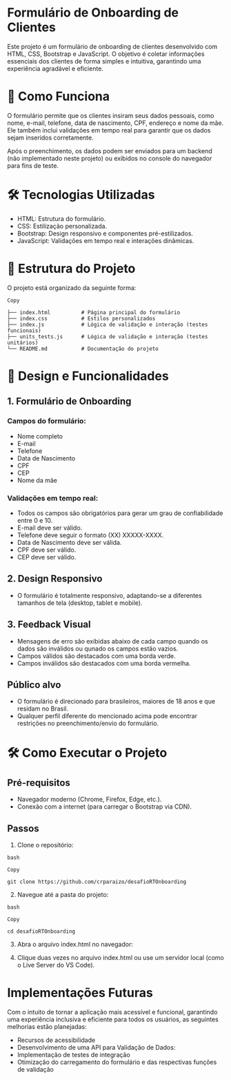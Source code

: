 # Formulário de Onboarding de Clientes
Este projeto é um formulário de onboarding de clientes desenvolvido com HTML, CSS, Bootstrap e JavaScript. O objetivo é coletar informações essenciais dos clientes de forma simples e intuitiva, garantindo uma experiência agradável e eficiente.

# 🚀 Como Funciona
O formulário permite que os clientes insiram seus dados pessoais, como nome, e-mail, telefone, data de nascimento, CPF, endereço e nome da mãe. Ele também inclui validações em tempo real para garantir que os dados sejam inseridos corretamente.

Após o preenchimento, os dados podem ser enviados para um backend (não implementado neste projeto) ou exibidos no console do navegador para fins de teste.

# 🛠️ Tecnologias Utilizadas
* HTML: Estrutura do formulário.
* CSS: Estilização personalizada.
* Bootstrap: Design responsivo e componentes pré-estilizados.
* JavaScript: Validações em tempo real e interações dinâmicas.

# 📂 Estrutura do Projeto
O projeto está organizado da seguinte forma:

`Copy` 

``` desafioRTOnboarding/
├── index.html          # Página principal do formulário
├── index.css           # Estilos personalizados
├── index.js            # Lógica de validação e interação (testes funcionais)
├── units_tests.js      # Lógica de validação e interação (testes unitários)
└── README.md           # Documentação do projeto
```

# 🎨 Design e Funcionalidades

## 1. Formulário de Onboarding

### Campos do formulário:

* Nome completo
* E-mail
* Telefone
* Data de Nascimento
* CPF
* CEP
* Nome da mãe

### Validações em tempo real:

* Todos os campos são obrigatórios para gerar um grau de confiabilidade entre 0 e 10.
* E-mail deve ser válido.
* Telefone deve seguir o formato (XX) XXXXX-XXXX.
* Data de Nascimento deve ser válida.
* CPF deve ser válido.
* CEP deve ser válido.

## 2. Design Responsivo
* O formulário é totalmente responsivo, adaptando-se a diferentes tamanhos de tela (desktop, tablet e mobile).

## 3. Feedback Visual

* Mensagens de erro são exibidas abaixo de cada campo quando os dados são inválidos ou qunado os campos estão vazios.
* Campos válidos são destacados com uma borda verde.
* Campos inválidos são destacados com uma borda vermelha.

## Público alvo

* O formulário é direcionado para brasileiros, maiores de 18 anos e que residam no Brasil.
* Qualquer perfil diferente do mencionado acima pode encontrar restrições no preenchimento/envio do formulário.


# 🛠️ Como Executar o Projeto

## Pré-requisitos
* Navegador moderno (Chrome, Firefox, Edge, etc.).
* Conexão com a internet (para carregar o Bootstrap via CDN).

## Passos
1. Clone o repositório:

`bash`

`Copy`

`git clone https://github.com/crparaizo/desafioRTOnboarding`

2. Navegue até a pasta do projeto:

`bash`

`Copy`

`cd desafioRTOnboarding`

3. Abra o arquivo index.html no navegador:

4. Clique duas vezes no arquivo index.html ou use um servidor local (como o Live Server do VS Code).

# Implementações Futuras

Com o intuito de tornar a aplicação mais acessível e funcional, garantindo uma experiência inclusiva e eficiente para todos os usuários, as seguintes melhorias estão planejadas:

* Recursos de acessibilidade
* Desenvolvimento de uma API para Validação de Dados:
* Implementação de testes de integração
* Otimização do carregamento do formulário e das respectivas funções de validação